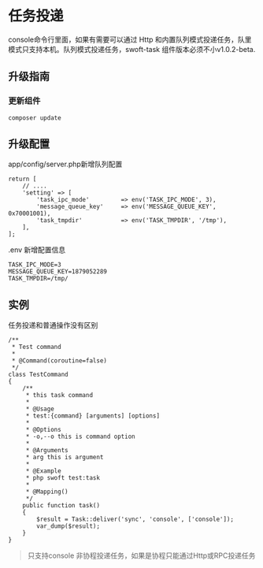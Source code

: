 # 任务投递

console命令行里面，如果有需要可以通过 Http 和内置队列模式投递任务，队里模式只支持本机。队列模式投递任务，swoft-task 组件版本必须不小v1.0.2-beta.

## 升级指南

### 更新组件

```
composer update
```

## 升级配置

app/config/server.php新增队列配置    

```
return [
    // ....
    'setting' => [
        'task_ipc_mode'         => env('TASK_IPC_MODE', 3),
        'message_queue_key'     => env('MESSAGE_QUEUE_KEY', 0x70001001),
        'task_tmpdir'           => env('TASK_TMPDIR', '/tmp'),
    ],
];
```

.env 新增配置信息    

```
TASK_IPC_MODE=3
MESSAGE_QUEUE_KEY=1879052289
TASK_TMPDIR=/tmp/
```


## 实例

任务投递和普通操作没有区别

```
/**
 * Test command
 *
 * @Command(coroutine=false)
 */
class TestCommand
{
    /**
     * this task command
     *
     * @Usage
     * test:{command} [arguments] [options]
     *
     * @Options
     * -o,--o this is command option
     *
     * @Arguments
     * arg this is argument
     *
     * @Example
     * php swoft test:task
     *
     * @Mapping()
     */
    public function task()
    {
        $result = Task::deliver('sync', 'console', ['console']);
        var_dump($result);
    }
}
```

> 只支持console 非协程投递任务，如果是协程只能通过Http或RPC投递任务
